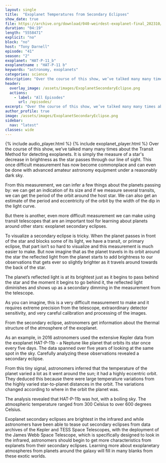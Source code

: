 ```yaml
---
layout: single
title:  "Exoplanet Temperatures from Secondary Eclipses"
show_date: true
file: https://archive.org/download/040-weirdest-exoplanet-final_202310/041_SecondaryEclipses_final.mp3
duration: "04:19"
length: "5558471"
explicit: "no"
block: "no"
host: "Tony Darnell"
episode: "41"
season: "2"
exoplanet: "HAT-P-11_b"
exoplanetname : "HAT-P-11 b"
keywords: "astronomy, exoplanets"
categories: science 
description: "Over the course of this show, we’ve talked many many times about the Transit Method for detecting exoplanets.  It is simply the measure of a star's decrease in brightness as the star passes through our line of sight.  This once difficult measurement has now become commonplace and can even be done with advanced amateur astronomy equipment under a reasonably dark sky."
header:
  overlay_image: /assets/images/ExoplanetSecondaryEclipse.png
  actions:
    - label: "All Episodes"
      url: /episodes/
excerpt: "Over the course of this show, we’ve talked many many times about the Transit Method for detecting exoplanets.  It is simply the measure of a star's decrease in brightness as the star passes through our line of sight.  This once difficult measurement has now become commonplace and can even be done with advanced amateur astronomy equipment under a reasonably dark sky."
author_profile: true
image: /assets/images/ExoplanetSecondaryEclipse.png
sidebar: 
  nav: "latest"
classes: wide
---
```


{% include audio_player.html %} 
{% include exoplanet_player.html %}
Over the course of this show, we’ve talked many many times about the Transit Method for detecting exoplanets.  It is simply the measure of a star's decrease in brightness as the star passes through our line of sight.  This once difficult measurement has now become commonplace and can even be done with advanced amateur astronomy equipment under a reasonably dark sky.

From this measurement, we can infer a few things about the planets passing by: we can get an indication of its size and if we measure several transits, we can get the period of the orbit around the host star.  We can also get an estimate of the period and eccentricity of the orbit by the width of the dip in the light curve.

But there is another, even more difficult measurement we can make using transit telescopes that are an important tool for learning about planets around other stars: exoplanet secondary eclipses.

To visualize a secondary eclipse is tricky.  When the planet passes in front of the star and blocks some of its light, we have a transit, or primary eclipse, that part isn’t so hard to visualize and this measurement is much easier to make.  But now imagine that as the planet travels in its orbit around the star the reflected light from the planet starts to add brightness to our observations that gets ever so slightly brighter as it travels around towards the back of the star.  

The planet’s reflected light is at its brightest just as it begins to pass behind the star and the moment it begins to go behind it, the reflected light diminishes and shows up as a secondary dimming in the measurement from the telescope.

As you can imagine, this is a very difficult measurement to make and it requires extreme precision from the telescope, extraordinary detector sensitivity, and very careful calibration and processing of the images.

From the secondary eclipse, astronomers get information about the thermal structure of the atmosphere of the exoplanet.

As an example, in 2016 astronomers used the extensive Kepler data from the exoplanet HAT-P-11b - a Neptune like planet that orbits its star once every five days.  The data  spanned over five years of looking at the same spot in the sky.  Carefully analyzing these observations revealed a secondary eclipse.

From this tiny signal, astronomers inferred that the temperature of the planet varied a lot as it went around the sun; it had a highly eccentric orbit.  They deduced this because there were large temperature variations from the highly varied star-to-planet distances in the orbit.  The variations changed according to where in the orbit the planet was.

The analysis revealed that HAT-P-11b was hot, with a boiling sky.  The atmospheric temperature ranged from 300 Celsius to over 600 degrees Celsius.

Exoplanet secondary eclipses are brightest in the infrared and while astronomers have been able to tease out secondary eclipses from data archives of the Kepler and TESS Space Telescopes, with the deployment of the James Webb Space Telescope, which is specifically designed to look in the infrared, astronomers should begin to get more characteristics from explanets from their secondary eclipses.  Learning more about exoplanetary atmospheres from planets around the galaxy will fill in many blanks from these exotic worlds.
